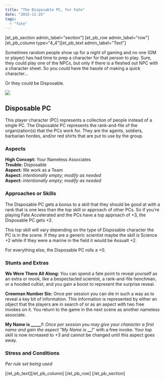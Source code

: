 ```yaml
---
title: "The Disposable PC, for Fate"
date: "2015-11-25"
tags: 
  - "fate"
---
```


\[et\_pb\_section admin\_label="section"\] \[et\_pb\_row admin\_label="row"\] \[et\_pb\_column type="4\_4"\]\[et\_pb\_text admin\_label="Text"\]

Sometimes random people show up for a night of gaming and no one (GM or player) has had time to prep a character for that person to play. Sure, they could play one of the NPCs, but only if there is a fleshed out NPC with a character sheet. So you _could_ have the hassle of making a quick character...

Or they could be Disposable.

![](images/Redshirt.jpg)

## Disposable PC

This player character (PC) represents a collection of people instead of a single PC. The Disposable PC represents the rank-and-file of the organization(s) that the PCs work for. They are the agents, soldiers, barbarian hordes, and/or red shirts that are put to use by the group.

### Aspects

**High Concept:** Your Nameless Associates  
**Trouble:** Disposable  
**Aspect:** We work as a Team  
**Aspect:** _intentionally empty; modify as needed_  
**Aspect:** _intentionally empty; modify as needed_

### Approaches or Skills

The Disposable PC gets a bonus to a skill that they should be good at with a rank that is one less than the top skill or approach of other PCs. So if you're playing Fate Accelerated and the PCs have a top approach of +3, the Disposable PC gets +2.

This top skill will vary depending on the type of Disposable character the PC is in the scene. If they are a generic scientist maybe the skill is Science +2 while if they were a marine in the field it would be Assualt +2.

For everything else, the Disposable PC rolls a +0.

### Stunts and Extras

**We Were There All Along:** You can spend a fate point to reveal yourself as an extra or mook, like a bespectacled scientist, a rank-and-file henchman, or a hooded cultist, and you gain a boost to represent the surprise reveal.

**Crewman Number Six:** Once per session you can die in such a way as to reveal a key bit of information. This information is represented by either an object that the players are in search of or as an aspect with two free invokes on it. You return to the game in the next scene as another nameless associate.

**My Name is _\___\___\___!:_** _Once per session you may give your character a first name and gain the aspect "My Name is_ **\_\_**!" with a free invoke. Your top skill is now increased to +3 and cannot be changed until this aspect goes away.

### Stress and Conditions

_Per rule set being used_

\[/et\_pb\_text\]\[/et\_pb\_column\] \[/et\_pb\_row\] \[/et\_pb\_section\]
